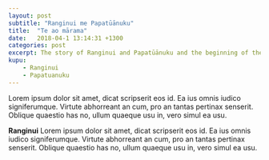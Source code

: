 ```yaml
---
layout: post
subtitle: "Ranginui me Papatūānuku"
title:  "Te ao mārama"
date:   2018-04-1 13:14:31 +1300
categories: post
excerpt: The story of Ranginui and Papatūānuku and the beginning of the world of light.
kupu:
    - Ranginui
    - Papatuanuku
---
```

Lorem ipsum dolor sit amet, dicat scripserit eos id. Ea ius omnis iudico signiferumque. Virtute abhorreant an cum, pro an tantas pertinax senserit. Oblique quaestio has no, ullum quaeque usu in, vero simul ea usu.

**Ranginui**  Lorem ipsum dolor sit amet, dicat scripserit eos id. Ea ius omnis iudico signiferumque. Virtute abhorreant an cum, pro an tantas pertinax senserit. Oblique quaestio has no, ullum quaeque usu in, vero simul ea usu.
